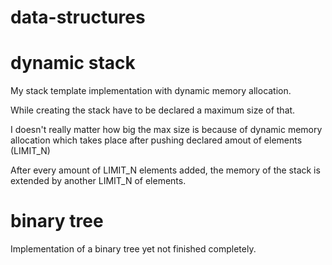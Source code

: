 # data-structures

# dynamic stack

My stack template implementation with dynamic memory allocation.

While creating the stack have to be declared a maximum size of that.

I doesn't really matter how big the max size is because of dynamic memory allocation which takes place after pushing declared amout of elements (LIMIT_N) 

After every amount of LIMIT_N elements added, the memory of the stack is extended by another LIMIT_N of elements.

# binary tree

Implementation of a binary tree yet not finished completely.
